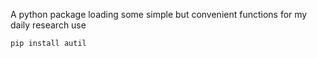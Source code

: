 A python package loading some simple but convenient functions for my daily research use

```sh
pip install autil
```
